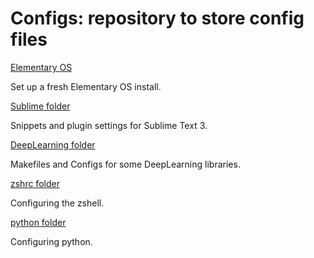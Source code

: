 # Configs: repository to store config files

[Elementary OS](https://github.com/tdeboissiere/Configs/tree/master/ElementaryOS)

Set up a fresh Elementary OS install.

[Sublime folder](https://github.com/tdeboissiere/Configs/tree/master/Sublime)

Snippets and plugin settings for Sublime Text 3.

[DeepLearning folder](https://github.com/tdeboissiere/Configs/tree/master/DeepLearning)

Makefiles and Configs for some DeepLearning libraries.

[zshrc folder](https://github.com/tdeboissiere/Configs/tree/master/zshrc)

Configuring the zshell.

[python folder](https://github.com/tdeboissiere/Configs/tree/master/python)

Configuring python.
